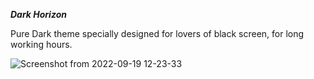 _**Dark Horizon**_


Pure Dark theme specially designed for lovers of black screen, for long working hours.

![Screenshot from 2022-09-19 12-23-33](https://user-images.githubusercontent.com/88054334/190963794-e16559a2-52e1-47a5-adb3-36768448aff3.png)
